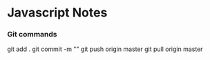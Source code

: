 # Javascript Notes 












### Git commands 
git add .
git commit -m ""
git push origin master
git pull origin master